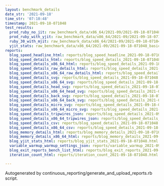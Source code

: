 ```yaml
---
layout: benchmark_details
date_str: '2021-09-18'
time_str: '07:10:48'
timestamp: 2021-09-18-071048
test_results:
  prod_ruby_no_jit: raw_benchmark_data/x86_64/2021-09/2021-09-18-071048_basic_benchmark_prod_ruby_no_jit.json
  prod_ruby_with_yjit: raw_benchmark_data/x86_64/2021-09/2021-09-18-071048_basic_benchmark_prod_ruby_with_yjit.json
  ruby_30_with_mjit: raw_benchmark_data/x86_64/2021-09/2021-09-18-071048_basic_benchmark_ruby_30_with_mjit.json
  yjit_stats: raw_benchmark_data/x86_64/2021-09/2021-09-18-071048_basic_benchmark_yjit_stats.json
reports:
  blog_speed_headline_html: reports/blog_speed_headline_2021-09-18-071048.html
  blog_speed_details_html: reports/blog_speed_details_2021-09-18-071048.html
  blog_speed_details_x86_64_html: reports/blog_speed_details_2021-09-18-071048.x86_64.html
  blog_speed_details_raw_details_html: reports/blog_speed_details_2021-09-18-071048.raw_details.html
  blog_speed_details_x86_64_raw_details_html: reports/blog_speed_details_2021-09-18-071048.x86_64.raw_details.html
  blog_speed_details_svg: reports/blog_speed_details_2021-09-18-071048.svg
  blog_speed_details_x86_64_svg: reports/blog_speed_details_2021-09-18-071048.x86_64.svg
  blog_speed_details_head_svg: reports/blog_speed_details_2021-09-18-071048.head.svg
  blog_speed_details_x86_64_head_svg: reports/blog_speed_details_2021-09-18-071048.x86_64.head.svg
  blog_speed_details_back_svg: reports/blog_speed_details_2021-09-18-071048.back.svg
  blog_speed_details_x86_64_back_svg: reports/blog_speed_details_2021-09-18-071048.x86_64.back.svg
  blog_speed_details_micro_svg: reports/blog_speed_details_2021-09-18-071048.micro.svg
  blog_speed_details_x86_64_micro_svg: reports/blog_speed_details_2021-09-18-071048.x86_64.micro.svg
  blog_speed_details_tripwires_json: reports/blog_speed_details_2021-09-18-071048.tripwires.json
  blog_speed_details_x86_64_tripwires_json: reports/blog_speed_details_2021-09-18-071048.x86_64.tripwires.json
  blog_speed_details_csv: reports/blog_speed_details_2021-09-18-071048.csv
  blog_speed_details_x86_64_csv: reports/blog_speed_details_2021-09-18-071048.x86_64.csv
  blog_memory_details_html: reports/blog_memory_details_2021-09-18-071048.html
  blog_memory_details_x86_64_html: reports/blog_memory_details_2021-09-18-071048.x86_64.html
  blog_yjit_stats_html: reports/blog_yjit_stats_2021-09-18-071048.html
  variable_warmup_warmup_settings_json: reports/variable_warmup_2021-09-18-071048.warmup_settings.json
  blog_exit_reports_bench_list_html: reports/blog_exit_reports_2021-09-18-071048.bench_list.html
  iteration_count_html: reports/iteration_count_2021-09-18-071048.html

---
```

Autogenerated by continuous_reporting/generate_and_upload_reports.rb script.
